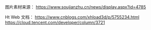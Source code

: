 图片素材来源：
https://www.soujianzhu.cn/news/display.aspx?id=4785


Ht Web 文档：
https://www.cnblogs.com/xhload3d/p/5755234.html
https://cloud.tencent.com/developer/column/3721
